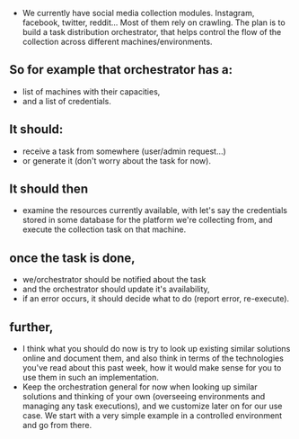 - We currently have social media collection modules. Instagram, facebook, twitter, reddit... Most of them rely on crawling. The plan is to build a task distribution orchestrator, that helps control the flow of the collection across different machines/environments. 
## So for example that orchestrator has a:
- list of machines with their capacities, 
- and a list of credentials. 
## It should:
- receive a task from somewhere (user/admin request...) 
- or generate it (don't worry about the task for now). 
##  It should then 
- examine the resources currently available, with let's say the credentials stored in some database for the platform we're collecting from, and execute the collection task on that machine.
## once the task is done,
- we/orchestrator should be notified about the task 
- and the orchestrator should update it's availability,
- if an error occurs, it should decide what to do (report error, re-execute). 
## further,
- I think what you should do now is try to look up existing similar solutions online and document them, and also think in terms of the technologies you've read about this past week, how it would make sense for you to use them in such an implementation. 
- Keep the orchestration general for now when looking up similar solutions and thinking of your own (overseeing environments and managing any task executions), and we customize later on for our use case. We start with a very simple example in a controlled environment and go from there. 